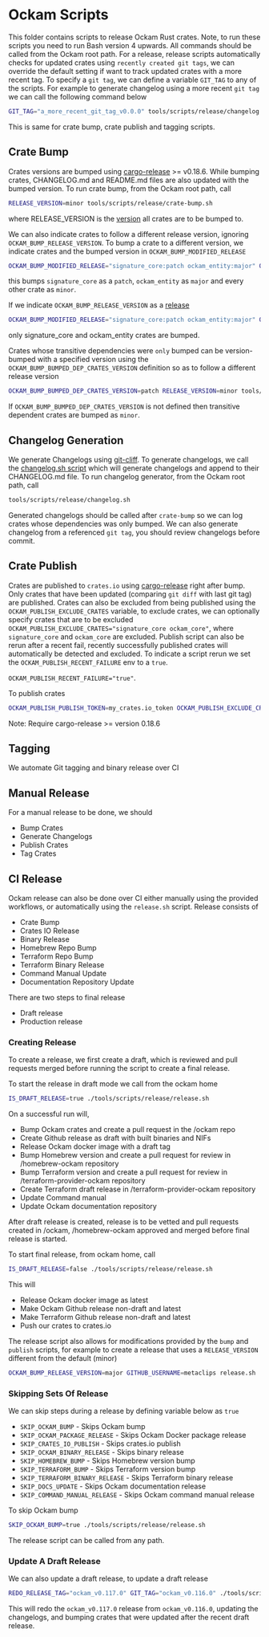 # Ockam Scripts

This folder contains scripts to release Ockam Rust crates. Note, to run these scripts you need to run Bash version 4 upwards. All commands should be called from the Ockam root path.
For a release, release scripts automatically checks for updated crates using `recently created git tags`, we can override the default setting if want to track updated crates with a more recent tag. To specify a `git tag`, we can define a variable `GIT_TAG` to any of the scripts. For example to generate changelog using a more recent `git tag` we can call the following command below
```bash
GIT_TAG="a_more_recent_git_tag_v0.0.0" tools/scripts/release/changelog.sh
```
This is same for crate bump, crate publish and tagging scripts.

## Crate Bump

Crates versions are bumped using [cargo-release](https://github.com/crate-ci/cargo-release/issues) >= v0.18.6. While bumping crates, CHANGELOG.md and README.md files are also updated with the bumped version.
To run crate bump, from the Ockam root path, call
```bash
RELEASE_VERSION=minor tools/scripts/release/crate-bump.sh
```
where RELEASE_VERSION is the [version](https://github.com/crate-ci/cargo-release/blob/master/docs/reference.md#bump-level) all crates are to be bumped to.

We can also indicate crates to follow a different release version, ignoring `OCKAM_BUMP_RELEASE_VERSION`. To bump a crate to a different version, we indicate crates and the bumped version in `OCKAM_BUMP_MODIFIED_RELEASE`
```bash
OCKAM_BUMP_MODIFIED_RELEASE="signature_core:patch ockam_entity:major" OCKAM_BUMP_RELEASE_VERSION=minor tools/scripts/release/crate-bump.sh
```
this bumps `signature_core` as a `patch`, `ockam_entity` as `major` and every other crate as `minor`.

If we indicate `OCKAM_BUMP_RELEASE_VERSION` as a [release](https://github.com/crate-ci/cargo-release/blob/master/docs/reference.md#bump-level)
```bash
OCKAM_BUMP_MODIFIED_RELEASE="signature_core:patch ockam_entity:major" OCKAM_BUMP_RELEASE_VERSION=release tools/scripts/release/crate-bump.sh
```
only signature_core and ockam_entity crates are bumped.

Crates whose transitive dependencies were `only` bumped can be version-bumped with a specified version using the `OCKAM_BUMP_BUMPED_DEP_CRATES_VERSION` definition so as to follow a different release version
```bash
OCKAM_BUMP_BUMPED_DEP_CRATES_VERSION=patch RELEASE_VERSION=minor tools/scripts/release/crate-bump.sh
```
If `OCKAM_BUMP_BUMPED_DEP_CRATES_VERSION` is not defined then transitive dependent crates are bumped as `minor`.

## Changelog Generation

We generate Changelogs using [git-cliff](https://github.com/orhun/git-cliff). To generate changelogs, we call the [changelog.sh script](https://github.com/build-trust/ockam/blob/develop/tools/scripts/release/changelog.sh) which will generate changelogs and append to their CHANGELOG.md file.
To run changelog generator, from the Ockam root path, call
```bash
tools/scripts/release/changelog.sh
```
Generated changelogs should be called after `crate-bump` so we can log crates whose dependencies was only bumped.
We can also generate changelog from a referenced `git tag`, you should review changelogs before commit.

## Crate Publish

Crates are published to `crates.io` using [cargo-release](https://github.com/crate-ci/cargo-release) right after bump. Only crates that have been updated (comparing `git diff` with last git tag) are published. Crates can also be excluded from being published using the `OCKAM_PUBLISH_EXCLUDE_CRATES` variable, to exclude crates, we can optionally specify crates that are to be excluded `OCKAM_PUBLISH_EXCLUDE_CRATES="signature_core ockam_core"`, where `signature_core` and `ockam_core` are excluded. Publish script can also be rerun after a recent fail, recently successfully published crates will automatically be detected and excluded. To indicate a script rerun we set the `OCKAM_PUBLISH_RECENT_FAILURE` env to a `true`.

`OCKAM_PUBLISH_RECENT_FAILURE="true"`.

To publish crates
```bash
OCKAM_PUBLISH_PUBLISH_TOKEN=my_crates.io_token OCKAM_PUBLISH_EXCLUDE_CRATES="signature_core ockam_core" tools/scripts/release/crate-publish.sh
```
Note: Require cargo-release >= version 0.18.6

## Tagging

We automate Git tagging and binary release over CI

## Manual Release

For a manual release to be done, we should

- Bump Crates
- Generate Changelogs
- Publish Crates
- Tag Crates

## CI Release

Ockam release can also be done over CI either manually using the provided workflows, or automatically using the `release.sh` script. Release consists of

- Crate Bump
- Crates IO Release
- Binary Release
- Homebrew Repo Bump
- Terraform Repo Bump
- Terraform Binary Release
- Command Manual Update
- Documentation Repository Update

There are two steps to final release
- Draft release
- Production release

### Creating Release

To create a release, we first create a draft, which is reviewed and pull requests merged before running the script to create a final release.

To start the release in draft mode we call from the ockam home

```bash
IS_DRAFT_RELEASE=true ./tools/scripts/release/release.sh
```

On a successful run will,
- Bump Ockam crates and create a pull request in the /ockam repo
- Create Github release as draft with built binaries and NIFs
- Release Ockam docker image with a draft tag
- Bump Homebrew version and create a pull request for review in /homebrew-ockam repository
- Bump Terraform version and create a pull request for review in /terraform-provider-ockam repository
- Create Terraform draft release in /terraform-provider-ockam repository
- Update Command manual
- Update Ockam documentation repository

After draft release is created, release is to be vetted and pull requests created in /ockam, /homebrew-ockam approved and merged before final release is started.

To start final release, from ockam home, call

```bash
IS_DRAFT_RELEASE=false ./tools/scripts/release/release.sh
```
This will
- Release Ockam docker image as latest
- Make Ockam Github release non-draft and latest
- Make Terraform Github release non-draft and latest
- Push our crates to crates.io

The release script also allows for modifications provided by the `bump` and `publish` scripts, for example to create a release that uses a `RELEASE_VERSION` different from the default (minor)

```bash
OCKAM_BUMP_RELEASE_VERSION=major GITHUB_USERNAME=metaclips release.sh
```

### Skipping Sets Of Release

We can skip steps during a release by defining variable below as `true`
- `SKIP_OCKAM_BUMP` - Skips Ockam bump
- `SKIP_OCKAM_PACKAGE_RELEASE` - Skips Ockam Docker package release
- `SKIP_CRATES_IO_PUBLISH` - Skips crates.io publish
- `SKIP_OCKAM_BINARY_RELEASE` - Skips binary release
- `SKIP_HOMEBREW_BUMP` - Skips Homebrew version bump
- `SKIP_TERRAFORM_BUMP` - Skips Terraform version bump
- `SKIP_TERRAFORM_BINARY_RELEASE` - Skips Terraform binary release
- `SKIP_DOCS_UPDATE` - Skips Ockam documentation release
- `SKIP_COMMAND_MANUAL_RELEASE` - Skips Ockam command manual release

To skip Ockam bump
```bash
SKIP_OCKAM_BUMP=true ./tools/scripts/release/release.sh
```

The release script can be called from any path.


### Update A Draft Release

We can also update a draft release, to update a draft release

```bash
REDO_RELEASE_TAG="ockam_v0.117.0" GIT_TAG="ockam_v0.116.0" ./tools/scripts/release/release.sh
```

This will redo the `ockam_v0.117.0` release from `ockam_v0.116.0`, updating the changelogs, and bumping crates that were updated after the recent draft release.
